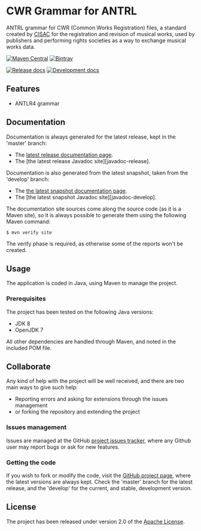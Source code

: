 # CWR Grammar for ANTRL

ANTRL grammar for CWR (Common Works Registration) files, a standard created by [CISAC][cisac] for the registration and revision of musical works, used by publishers and performing rights societies as a way to exchange musical works data.

[![Maven Central](https://img.shields.io/maven-central/v/com.wandrell.cwr/cwr-grammar.svg)][maven-repo]
[![Bintray](https://api.bintray.com/packages/bernardo-mg/maven/cwr-grammar/images/download.svg)][bintray-repo]

[![Release docs](https://img.shields.io/badge/docs-release-blue.svg)][site-release]
[![Development docs](https://img.shields.io/badge/docs-develop-blue.svg)][site-develop]

## Features

- ANTLR4 grammar

## Documentation

Documentation is always generated for the latest release, kept in the 'master' branch:

- The [latest release documentation page][site-release].
- The [the latest release Javadoc site][javadoc-release].

Documentation is also generated from the latest snapshot, taken from the 'develop' branch:

- The [the latest snapshot documentation page][site-develop].
- The [the latest snapshot Javadoc site][javadoc-develop].

The documentation site sources come along the source code (as it is a Maven site), so it is always possible to generate them using the following Maven command:

```
$ mvn verify site
```

The verify phase is required, as otherwise some of the reports won't be created.

## Usage

The application is coded in Java, using Maven to manage the project.

### Prerequisites

The project has been tested on the following Java versions:
* JDK 8
* OpenJDK 7

All other dependencies are handled through Maven, and noted in the included POM file.

## Collaborate

Any kind of help with the project will be well received, and there are two main ways to give such help:

- Reporting errors and asking for extensions through the issues management
- or forking the repository and extending the project

### Issues management

Issues are managed at the GitHub [project issues tracker][issues], where any Github user may report bugs or ask for new features.

### Getting the code

If you wish to fork or modify the code, visit the [GitHub project page][scm], where the latest versions are always kept. Check the 'master' branch for the latest release, and the 'develop' for the current, and stable, development version.

## License

The project has been released under version 2.0 of the [Apache License][license].

[cisac]: http://www.cisac.org
[bintray-repo]: https://bintray.com/bernardo-mg/maven/cwr-grammar/view
[maven-repo]: http://mvnrepository.com/artifact/com.wandrell.cwr/cwr-grammar
[issues]: https://github.com/Bernardo-MG/cwr-grammar/issues
[license]: http://www.apache.org/licenses/LICENSE-2.0
[scm]: http://github.com/Bernardo-MG/cwr-grammar
[site-develop]: http://docs.wandrell.com/development/maven/cwr-grammar
[site-release]: http://docs.wandrell.com/maven/cwr-grammar